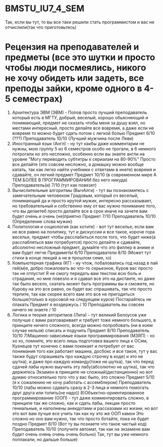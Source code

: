 # BMSTU_IU7_4_SEM
Так, если вы тут, то вы все таки решили стать программистом и вас не отчислили(так что приготовьтесь)
# Рецензия на преподавателей и предметы (все это шутки и просто чтобы люди посмеялись, никого не хочу обидеть или задеть, все преподы зайки, кроме одного в 4-5 семестрах)
1) Архитектура ЭВМ (ЭВМ) - Попов просто лучший преподаватель который есть в МГТУ, добрый, веселый, хорошо обьясняющий и понимающий, предмет не сказать чтобы меня за душу взял, но местами интересный, просто делайте все вовремя, а даже если не вовремя то можно будет сдать потом с легкой болью
Предмет 6/10 (???) Преподаватель 10/10 (Лучший мужчина после Леви)
2) Иностранный язык (Англ) - ну тут какбы даже комментарии не нужны, мою группу 5 из 6 семестров особо не трогали, в 6 немного потрогали но это несложно, особенно если вы знаете англи на уровне "Могу переводить субтитры к сериалам на 80-90%"
Просто все делайте (это совсем несложно, а домашку можно вообще катать, так как легко найти учебники с ответами в инете) вовремя и сдавайте, оч легкий предмет
Предмет 10/10 (в современном мире А ТЕМ БОЛЕЕ В ПРОГРАММИРОВАНИИ без него никуда) Преподаватель(и) 7/10 (тут как повезет)
3) Вычислительные алгоритмы (ВычАлги) - тут вы познакомитесь с замечательным человеком Градовым, который оч веселый, понимающий да и просто крутой мужик, интересно рассказывает, но требовательный и собственно ему от вас нужно понимание того, что вы делаетеб просто делайте все в срок иначе на зачете вам будет очень и очень (не)приятно
Предмет 7/10 Преподаватель 10/10 (Определение слова мужик)
4) Политология и социология (как хотите) - вот тут веселье, если вам не все равно на политику, тут и дискуссии и все такое, короче гора веселья, предмет чтобы расслабиться после того, что будет ниже(а расслабляться вам потребуется) просто делайте и сдавайте, абсолютно несложный предмет, думайте что это филлер в аниме и вам будет легче
ПредмметЫ 6/10 Преподаватели 8/10 (Может тут стихи в конце лекций а не в прошлом семе, хз)
5) Компьютерная графика (КГ) - ну чтож, побаловались год назад в пай гей(м)е, добро пожаловать во что-то серьезное, Куров вас просто так не отпустит
Я не смогу передать вам текстом всю боль и страдания, но мне повезло и я сдавал все это на дистанте, но даже так было весело, скатать может быть программы вы и сможете, но Курову на это все равно, он будет вас спрашивать, так что просто терпите, так как скорее всего вам это все не пригодиться больше(только в курсовой на следуещем курсе)
Постарайтесь не плакать
Предмет я воздержусь / 10 Преподаватель вы совсем ничего не знаете / 10
6) Логика и теория алгоритмов (Лита) - тут великий Белоусов уже получше с вами разговаривает и требует тоже немного большего, в принципе ничего сложного, всегда можно попробовать (ни в коем случае нельзя) списать и подучить
Предмет 8/10 Преподаватель 10/10
7)Машинно-зависимые языки программирования (МЗЯП) - хо хо хо, помните, это всего лишь подготовка вашего лица к ОСям, Кузнецов тут конечно с вами покекает и потребует от вас понимания того как работает машина, досбокс и все такое, тут у вас также будут спрашивать про каждую строчку в коде( и это не шутка), и даже про каждую команду(тоже не шутка), так что перед сдачей лабы нужно выучить эту лабу(абсолютно не шутка), так что держитесь
Экзамен в принципе не сложный(дистанционно) но вот думаю относительно того что у вас было, это сложно
Предмет 5/10 (я к сожалению не хочу работать с ассемблером) Преподаватель 10/10 (лабы можно сдавать сразу в 2-3 лица и немного помогать друг друга или топить(не надо))
8)Объектно-ориентированное программирование (ООП) - тут даже комментировать сложно, в принципе так же сложно, как и сдать лабы, лекции просто гениальные, и наполнены анекдотами и рассказами из жизни, но вот это вот вам лучше все учить так как ну это же ООП камон
Это сложно но оно вам нужно, так что просто ботайте, пока не будет поздно
Предмет 8/10 (Вот ту вы познаете что такое чистый код) Преподаватель 10/10 (получите автомат, так как на экзамене вам будет очень очень очень очень больно)
Так, тут вы уже немного поплакали, но дальше больше)
